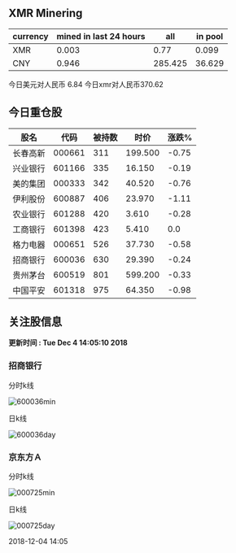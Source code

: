 ## XMR Minering

|currency|mined in last 24 hours|all|in pool|
|---|---|---|---|
|XMR|0.003|0.77|0.099|
|CNY|0.946|285.425|36.629|

今日美元对人民币 6.84	今日xmr对人民币370.62


## 今日重仓股 

|股名|代码|被持数|时价|涨跌%|
|---|---|---|---|---|
|长春高新|000661|311|199.500|-0.75|
|兴业银行|601166|335|16.150|-0.19|
|美的集团|000333|342|40.520|-0.76|
|伊利股份|600887|406|23.970|-1.11|
|农业银行|601288|420|3.610|-0.28|
|工商银行|601398|423|5.410|0.0|
|格力电器|000651|526|37.730|-0.58|
|招商银行|600036|630|29.390|-0.24|
|贵州茅台|600519|801|599.200|-0.33|
|中国平安|601318|975|64.350|-0.98|

## 关注股信息
**更新时间 : Tue Dec  4 14:05:10 2018**
### 招商银行 
分时k线

![600036min](http://image.sinajs.cn/newchart/min/n/sh600036.gif)

日k线

![600036day](http://image.sinajs.cn/newchart/daily/n/sh600036.gif)

### 京东方Ａ 
分时k线

![000725min](http://image.sinajs.cn/newchart/min/n/sz000725.gif)

日k线

![000725day](http://image.sinajs.cn/newchart/daily/n/sz000725.gif)

2018-12-04 14:05